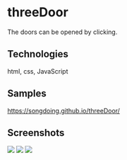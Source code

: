 # threeDoor
The doors can be opened by clicking.

## Technologies
html, css, JavaScript

## Samples
https://songdoing.github.io/threeDoor/

## Screenshots
<img src="https://user-images.githubusercontent.com/48890162/87185734-46740100-c2b8-11ea-9245-94dbf756d756.png">
<img src="https://user-images.githubusercontent.com/48890162/87185738-47a52e00-c2b8-11ea-8580-58e7cc69cc4c.png">
<img src="https://user-images.githubusercontent.com/48890162/87185741-48d65b00-c2b8-11ea-9afc-e2f85ba810a4.png">
